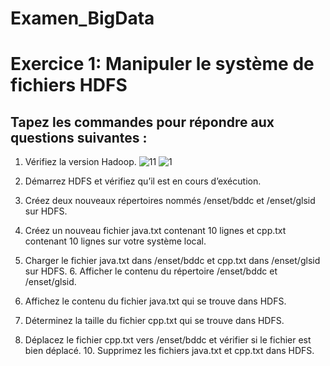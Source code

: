 # Examen_BigData
# Exercice 1: Manipuler le système de fichiers HDFS  
## Tapez les commandes pour répondre aux questions suivantes : 
1. Vérifiez la version Hadoop. 
![11](https://github.com/Aboufariss-saad/Examen_BigData/assets/96661067/b0527b49-08db-4744-a390-fc82ea043f63)
![1](https://github.com/Aboufariss-saad/Examen_BigData/assets/96661067/9968d092-74b3-40d9-8906-440d2c0da59f)
2. Démarrez HDFS et vérifiez qu’il est en cours d’exécution.
   
4. Créez deux nouveaux répertoires nommés /enset/bddc et /enset/glsid sur HDFS.
   
6. Créez un nouveau fichier java.txt contenant 10 lignes et cpp.txt contenant 10 lignes sur  votre système local.
   
8. Charger le fichier java.txt dans /enset/bddc et cpp.txt dans /enset/glsid sur HDFS. 6. Afficher le contenu du répertoire /enset/bddc et /enset/glsid.
   
10. Affichez le contenu du fichier java.txt qui se trouve dans HDFS.
    
12. Déterminez la taille du fichier cpp.txt qui se trouve dans HDFS.
    
14. Déplacez le fichier cpp.txt vers /enset/bddc et vérifier si le fichier est bien déplacé. 10. Supprimez les fichiers java.txt et cpp.txt dans HDFS. 
